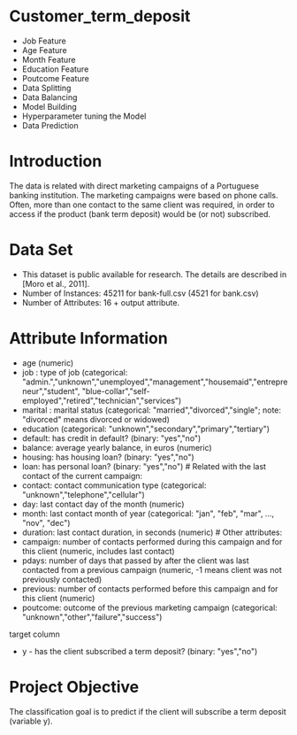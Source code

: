 # Customer_term_deposit                                                                
                                                
* Job Feature
* Age Feature
* Month Feature
* Education Feature
* Poutcome Feature
* Data Splitting
* Data Balancing
* Model Building
* Hyperparameter tuning the Model
* Data Prediction

# Introduction
The data is related with direct marketing campaigns of a Portuguese banking institution. The marketing campaigns were based on phone calls. Often, more than one contact to the same client was required, in order to access if the product (bank term deposit) would be (or not) subscribed.


# Data Set
* This dataset is public available for research. The details are described in [Moro et al., 2011].
* Number of Instances: 45211 for bank-full.csv (4521 for bank.csv)
* Number of Attributes: 16 + output attribute.

# Attribute Information
* age (numeric) 
* job : type of job (categorical: "admin.","unknown","unemployed","management","housemaid","entrepreneur","student",
                        "blue-collar","self-employed","retired","technician","services") 
* marital : marital status (categorical: "married","divorced","single"; note: "divorced" means divorced or widowed) 
* education (categorical: "unknown","secondary","primary","tertiary") 
* default: has credit in default? (binary: "yes","no") 
* balance: average yearly balance, in euros (numeric) 
* housing: has housing loan? (binary: "yes","no") 
* loan: has personal loan? (binary: "yes","no") # Related with the last contact of the current campaign: 
* contact: contact communication type (categorical: "unknown","telephone","cellular") 
* day: last contact day of the month (numeric) 
* month: last contact month of year (categorical: "jan", "feb", "mar", ..., "nov", "dec") 
* duration: last contact duration, in seconds (numeric) # Other attributes: 
* campaign: number of contacts performed during this campaign and for this client (numeric, includes last contact) 
* pdays: number of days that passed by after the client was last contacted from a previous campaign (numeric, -1 means client was not previously contacted) 
* previous: number of contacts performed before this campaign and for this client (numeric) 
* poutcome: outcome of the previous marketing campaign (categorical: "unknown","other","failure","success")

target column
* y - has the client subscribed a term deposit? (binary: "yes","no")

# Project Objective
The classification goal is to predict if the client will subscribe a term deposit (variable y).


